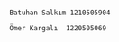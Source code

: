                                                                                   Batuhan Salkım 1210505904
                                                                                  Ömer Kargalı  1220505069


